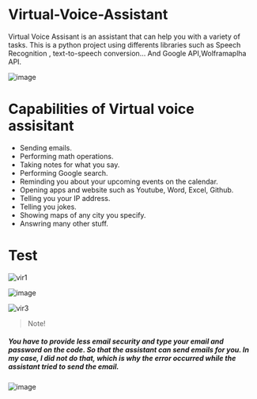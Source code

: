 # Virtual-Voice-Assistant
Virtual Voice Assisant is an assistant that can help you with a variety of tasks. This is a python project using differents libraries such as Speech Recognition , text-to-speech conversion... And Google API,Wolframaplha API.


![image](https://user-images.githubusercontent.com/108592629/235311198-7633e24d-80f2-4f90-b687-df076a2536ee.png)

# Capabilities of Virtual voice assisitant
- Sending emails.
- Performing math operations.
- Taking notes for what you say.
- Performing Google search.
- Reminding you about your upcoming events on the calendar.
- Opening apps and website such as Youtube, Word, Excel, Github.
- Telling you your IP address.
- Telling you jokes.
- Showing maps of any city you specify.
- Answring many other stuff.


# Test
![vir1](https://user-images.githubusercontent.com/108592629/235311888-6719a8b1-44c4-4ccb-9bba-f2dcdd747470.png)

![image](https://user-images.githubusercontent.com/108592629/235312006-ab9f528e-eb16-4f82-b36c-978fa3edd563.png)

![vir3](https://user-images.githubusercontent.com/108592629/235312017-98aaf1d9-aecf-4825-a261-ba2dd44a99d8.png)

> Note!
##### You have to provide less email security and type your email and password on the code. So that the assistant can send emails for you. In my case, I did not do that, which is why the error occurred while the assistant tried to send the email.

![image](https://user-images.githubusercontent.com/108592629/235322626-2587b7c2-f686-460b-908f-d2a846a06c00.png)


